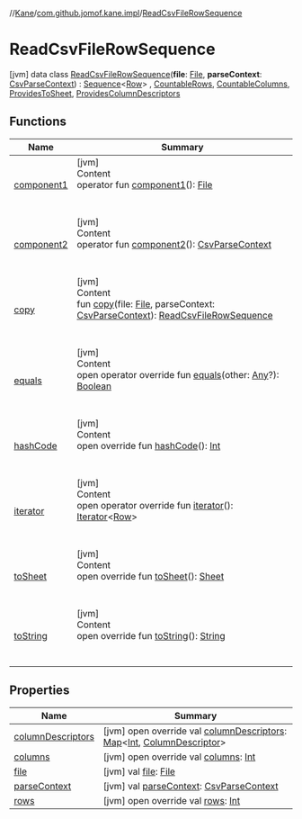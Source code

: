 //[Kane](../../index.md)/[com.github.jomof.kane.impl](../index.md)/[ReadCsvFileRowSequence](index.md)



# ReadCsvFileRowSequence  
 [jvm] data class [ReadCsvFileRowSequence](index.md)(**file**: [File](https://docs.oracle.com/javase/8/docs/api/java/io/File.html), **parseContext**: [CsvParseContext](../../com.github.jomof.kane.impl.csv/-csv-parse-context/index.md)) : [Sequence](https://kotlinlang.org/api/latest/jvm/stdlib/kotlin.sequences/-sequence/index.html)<[Row](../../com.github.jomof.kane.api/-row/index.md)> , [CountableRows](../../com.github.jomof.kane/-countable-rows/index.md), [CountableColumns](../../com.github.jomof.kane/-countable-columns/index.md), [ProvidesToSheet](../../com.github.jomof.kane/-provides-to-sheet/index.md), [ProvidesColumnDescriptors](../../com.github.jomof.kane/-provides-column-descriptors/index.md)   


## Functions  
  
|  Name|  Summary| 
|---|---|
| <a name="com.github.jomof.kane.impl/ReadCsvFileRowSequence/component1/#/PointingToDeclaration/"></a>[component1](component1.md)| <a name="com.github.jomof.kane.impl/ReadCsvFileRowSequence/component1/#/PointingToDeclaration/"></a>[jvm]  <br>Content  <br>operator fun [component1](component1.md)(): [File](https://docs.oracle.com/javase/8/docs/api/java/io/File.html)  <br><br><br>
| <a name="com.github.jomof.kane.impl/ReadCsvFileRowSequence/component2/#/PointingToDeclaration/"></a>[component2](component2.md)| <a name="com.github.jomof.kane.impl/ReadCsvFileRowSequence/component2/#/PointingToDeclaration/"></a>[jvm]  <br>Content  <br>operator fun [component2](component2.md)(): [CsvParseContext](../../com.github.jomof.kane.impl.csv/-csv-parse-context/index.md)  <br><br><br>
| <a name="com.github.jomof.kane.impl/ReadCsvFileRowSequence/copy/#java.io.File#com.github.jomof.kane.impl.csv.CsvParseContext/PointingToDeclaration/"></a>[copy](copy.md)| <a name="com.github.jomof.kane.impl/ReadCsvFileRowSequence/copy/#java.io.File#com.github.jomof.kane.impl.csv.CsvParseContext/PointingToDeclaration/"></a>[jvm]  <br>Content  <br>fun [copy](copy.md)(file: [File](https://docs.oracle.com/javase/8/docs/api/java/io/File.html), parseContext: [CsvParseContext](../../com.github.jomof.kane.impl.csv/-csv-parse-context/index.md)): [ReadCsvFileRowSequence](index.md)  <br><br><br>
| <a name="kotlin/Any/equals/#kotlin.Any?/PointingToDeclaration/"></a>[equals](../../com.github.jomof.kane.impl.visitor/-difference-visitor/index.md#%5Bkotlin%2FAny%2Fequals%2F%23kotlin.Any%3F%2FPointingToDeclaration%2F%5D%2FFunctions%2F-1279169165)| <a name="kotlin/Any/equals/#kotlin.Any?/PointingToDeclaration/"></a>[jvm]  <br>Content  <br>open operator override fun [equals](../../com.github.jomof.kane.impl.visitor/-difference-visitor/index.md#%5Bkotlin%2FAny%2Fequals%2F%23kotlin.Any%3F%2FPointingToDeclaration%2F%5D%2FFunctions%2F-1279169165)(other: [Any](https://kotlinlang.org/api/latest/jvm/stdlib/kotlin/-any/index.html)?): [Boolean](https://kotlinlang.org/api/latest/jvm/stdlib/kotlin/-boolean/index.html)  <br><br><br>
| <a name="kotlin/Any/hashCode/#/PointingToDeclaration/"></a>[hashCode](../../com.github.jomof.kane.impl.visitor/-difference-visitor/index.md#%5Bkotlin%2FAny%2FhashCode%2F%23%2FPointingToDeclaration%2F%5D%2FFunctions%2F-1279169165)| <a name="kotlin/Any/hashCode/#/PointingToDeclaration/"></a>[jvm]  <br>Content  <br>open override fun [hashCode](../../com.github.jomof.kane.impl.visitor/-difference-visitor/index.md#%5Bkotlin%2FAny%2FhashCode%2F%23%2FPointingToDeclaration%2F%5D%2FFunctions%2F-1279169165)(): [Int](https://kotlinlang.org/api/latest/jvm/stdlib/kotlin/-int/index.html)  <br><br><br>
| <a name="com.github.jomof.kane.impl/ReadCsvFileRowSequence/iterator/#/PointingToDeclaration/"></a>[iterator](iterator.md)| <a name="com.github.jomof.kane.impl/ReadCsvFileRowSequence/iterator/#/PointingToDeclaration/"></a>[jvm]  <br>Content  <br>open operator override fun [iterator](iterator.md)(): [Iterator](https://kotlinlang.org/api/latest/jvm/stdlib/kotlin.collections/-iterator/index.html)<[Row](../../com.github.jomof.kane.api/-row/index.md)>  <br><br><br>
| <a name="com.github.jomof.kane.impl/ReadCsvFileRowSequence/toSheet/#/PointingToDeclaration/"></a>[toSheet](to-sheet.md)| <a name="com.github.jomof.kane.impl/ReadCsvFileRowSequence/toSheet/#/PointingToDeclaration/"></a>[jvm]  <br>Content  <br>open override fun [toSheet](to-sheet.md)(): [Sheet](../../com.github.jomof.kane.impl.sheet/-sheet/index.md)  <br><br><br>
| <a name="com.github.jomof.kane.impl/ReadCsvFileRowSequence/toString/#/PointingToDeclaration/"></a>[toString](to-string.md)| <a name="com.github.jomof.kane.impl/ReadCsvFileRowSequence/toString/#/PointingToDeclaration/"></a>[jvm]  <br>Content  <br>open override fun [toString](to-string.md)(): [String](https://kotlinlang.org/api/latest/jvm/stdlib/kotlin/-string/index.html)  <br><br><br>


## Properties  
  
|  Name|  Summary| 
|---|---|
| <a name="com.github.jomof.kane.impl/ReadCsvFileRowSequence/columnDescriptors/#/PointingToDeclaration/"></a>[columnDescriptors](column-descriptors.md)| <a name="com.github.jomof.kane.impl/ReadCsvFileRowSequence/columnDescriptors/#/PointingToDeclaration/"></a> [jvm] open override val [columnDescriptors](column-descriptors.md): [Map](https://kotlinlang.org/api/latest/jvm/stdlib/kotlin.collections/-map/index.html)<[Int](https://kotlinlang.org/api/latest/jvm/stdlib/kotlin/-int/index.html), [ColumnDescriptor](../../com.github.jomof.kane.impl.sheet/-column-descriptor/index.md)>   <br>
| <a name="com.github.jomof.kane.impl/ReadCsvFileRowSequence/columns/#/PointingToDeclaration/"></a>[columns](columns.md)| <a name="com.github.jomof.kane.impl/ReadCsvFileRowSequence/columns/#/PointingToDeclaration/"></a> [jvm] open override val [columns](columns.md): [Int](https://kotlinlang.org/api/latest/jvm/stdlib/kotlin/-int/index.html)   <br>
| <a name="com.github.jomof.kane.impl/ReadCsvFileRowSequence/file/#/PointingToDeclaration/"></a>[file](file.md)| <a name="com.github.jomof.kane.impl/ReadCsvFileRowSequence/file/#/PointingToDeclaration/"></a> [jvm] val [file](file.md): [File](https://docs.oracle.com/javase/8/docs/api/java/io/File.html)   <br>
| <a name="com.github.jomof.kane.impl/ReadCsvFileRowSequence/parseContext/#/PointingToDeclaration/"></a>[parseContext](parse-context.md)| <a name="com.github.jomof.kane.impl/ReadCsvFileRowSequence/parseContext/#/PointingToDeclaration/"></a> [jvm] val [parseContext](parse-context.md): [CsvParseContext](../../com.github.jomof.kane.impl.csv/-csv-parse-context/index.md)   <br>
| <a name="com.github.jomof.kane.impl/ReadCsvFileRowSequence/rows/#/PointingToDeclaration/"></a>[rows](rows.md)| <a name="com.github.jomof.kane.impl/ReadCsvFileRowSequence/rows/#/PointingToDeclaration/"></a> [jvm] open override val [rows](rows.md): [Int](https://kotlinlang.org/api/latest/jvm/stdlib/kotlin/-int/index.html)   <br>

